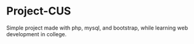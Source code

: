 # Project-CUS
Simple project made with php, mysql, and bootstrap, while learning web development in college.
